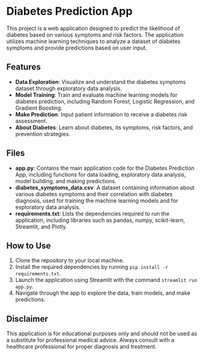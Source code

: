 # Diabetes Prediction App

This project is a web application designed to predict the likelihood of diabetes based on various symptoms and risk factors. The application utilizes machine learning techniques to analyze a dataset of diabetes symptoms and provide predictions based on user input.

## Features

- **Data Exploration**: Visualize and understand the diabetes symptoms dataset through exploratory data analysis.
- **Model Training**: Train and evaluate machine learning models for diabetes prediction, including Random Forest, Logistic Regression, and Gradient Boosting.
- **Make Prediction**: Input patient information to receive a diabetes risk assessment.
- **About Diabetes**: Learn about diabetes, its symptoms, risk factors, and prevention strategies.

## Files

- **app.py**: Contains the main application code for the Diabetes Prediction App, including functions for data loading, exploratory data analysis, model building, and making predictions.
- **diabetes_symptoms_data.csv**: A dataset containing information about various diabetes symptoms and their correlation with diabetes diagnosis, used for training the machine learning models and for exploratory data analysis.
- **requirements.txt**: Lists the dependencies required to run the application, including libraries such as pandas, numpy, scikit-learn, Streamlit, and Plotly.

## How to Use

1. Clone the repository to your local machine.
2. Install the required dependencies by running `pip install -r requirements.txt`.
3. Launch the application using Streamlit with the command `streamlit run app.py`.
4. Navigate through the app to explore the data, train models, and make predictions.

## Disclaimer

This application is for educational purposes only and should not be used as a substitute for professional medical advice. Always consult with a healthcare professional for proper diagnosis and treatment.